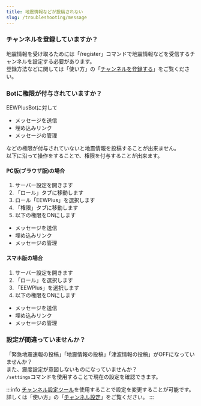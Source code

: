 ```yaml
---
title: 地震情報などが投稿されない
slug: /troubleshooting/message
---
```


### チャンネルを登録していますか？
地震情報を受け取るためには「/register」コマンドで地震情報などを受信するチャンネルを設定する必要があります。  
登録方法などに関しては「使い方」の「[チャンネルを登録する](use/register.md)」をご覧ください。

### Botに権限が付与されていますか？
EEWPlusBotに対して

- メッセージを送信
- 埋め込みリンク
- メッセージの管理

などの権限が付与されていないと地震情報を投稿することが出来ません。  
以下に沿って操作をすることで、権限を付与することが出来ます。  
  
#### PC版(ブラウザ版)の場合
1. サーバー設定を開きます
2. 「ロール」タブに移動します
3. ロール「EEWPlus」を選択します
4. 「権限」タブに移動します
5. 以下の権限をONにします
- メッセージを送信
- 埋め込みリンク
- メッセージの管理

#### スマホ版の場合
1. サーバー設定を開きます
2. 「ロール」を選択します
3. 「EEWPlus」を選択します
4. 以下の権限をONにします
- メッセージを送信
- 埋め込みリンク
- メッセージの管理

### 設定が間違っていませんか？
「緊急地震速報の投稿」「地震情報の投稿」「津波情報の投稿」がOFFになっていませんか？  
また、震度設定が意図しないものになっていませんか？  
`/settings`コマンドを使用することで現在の設定を確認できます。  

:::info
[チャンネル設定ツール](/tools/settings)を使用することで設定を変更することが可能です。  
詳しくは「使い方」の「[チャンネル設定](use/channel.md)」をご覧ください。
:::